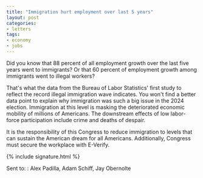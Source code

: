 ```yaml
---
title: "Immigration hurt employment over last 5 years"
layout: post
categories:
- letters
tags:
- economy
- jobs
---
```


Did you know that 88 percent of all employment growth over the last five years went to immigrants? Or that 60 percent of employment growth among immigrants went to illegal workers?

That's what the data from the Bureau of Labor Statistics' first study to reflect the record illegal immigration wave indicates. You won't find a better data point to explain why immigration was such a big issue in the 2024 election. Immigration at this level is masking the deteriorated economic mobility of millions of Americans. The downstream effects of low labor-force participation include crime and deaths of despair. 

It is the responsibility of this Congress to reduce immigration to levels that can sustain the American dream for all Americans. Additionally, Congress must secure the workplace with E-Verify.

{% include signature.html %}

Sent to:
: Alex Padilla, Adam Schiff, Jay Obernolte
 
